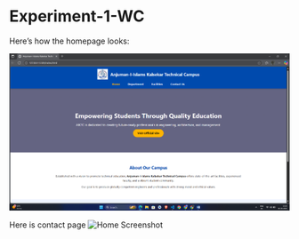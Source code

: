 # Experiment-1-WC


Here’s how the homepage looks:


![Home Screenshot](Screenshot%202025-10-16%20122248.png)


Here is contact page 
![Home Screenshot](Screenshot%202025-10-16%124815.png)
